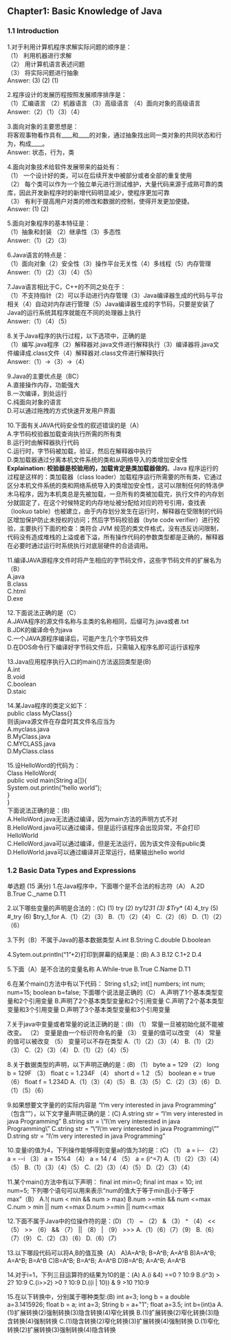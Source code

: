 ## Chapter1: Basic Knowledge of Java</br>
### 1.1 Introduction</br>
1.对于利用计算机程序求解实际问题的顺序是：</br>
（1）	利用机器进行求解</br>
（2）	用计算机语言表述问题</br>
（3）	将实际问题进行抽象</br>
Answer: (3) (2) (1)</br>

2.程序设计的发展历程按照发展顺序排序是：</br>
（1）汇编语言 （2）机器语言	（3）高级语言	（4）面向对象的高级语言</br>
Answer:（2）（1）（3）（4）

3.面向对象的主要思想是：</br>
将客观事物看作具有____和____的对象，通过抽象找出同一类对象的共同状态和行为，构成____。</br>
Answer: 状态，行为，类

4.面向对象技术给软件发展带来的益处有：</br>
（1）	一个设计好的类，可以在后续开发中被部分或者全部的重复使用</br>
（2）	每个类可以作为一个独立单元进行测试维护，大量代码来源于成熟可靠的类库，因此开发新程序时的新增代码明显减少，使程序更加可靠</br>
（3）	有利于提高用户对类的修改和数据的控制，使得开发更加便捷。</br>
Answer: (1) (2)

5.面向对象程序的基本特征是：</br>
（1）抽象和封装 （2）继承性（3）多态性</br>
Answer:（1）（2）（3）</br>

6.Java语言的特点是：</br>
（1）面向对象（2）安全性（3）操作平台无关性（4）多线程（5）内存管理</br>
Answer:（1）（2）（3）（4）（5）</br>

7.Java语言相比于C，C++的不同之处在于：</br>
（1）不支持指针（2）可以手动进行内存管理（3）Java编译器生成的代码与平台相关（4）自动对内存进行管理（5）Java编译器生成的字节码，只要是安装了Java的运行系统其程序就能在不同的处理器上执行</br>
Answer:（1）（4）（5）</br>

8.关于Java程序的执行过程，以下选项中，正确的是</br>
（1）编写.java程序（2）解释器对.java文件进行解释执行（3）编译器将.java文件编译成.class文件（4）解释器对.class文件进行解释执行</br>
Answer:（1）->（3）->（4）</br>

9.Java的主要优点是（BC）</br>
A.直接操作内存，功能强大 </br>
B.一次编译，到处运行 </br>
C.纯面向对象的语言 </br>
D.可以通过拖拽的方式快速开发用户界面</br>

10.下面有关JAVA代码安全性的叙述错误的是（A）</br>
A.字节码校验器加载查询执行所需的所有类 </br>
B.运行时由解释器执行代码</br>
C.运行时，字节码被加载，验证，然后在解释器中执行 </br>
D.类加载器通过分离本机文件系统的类和从网络导入的类增加安全性</br>
<b>Explaination: 校验器是校验用的，加载肯定是类加载器做的</b>。Java 程序运行的过程是这样的：类加载器（class loader）加载程序运行所需要的所有类，它通过区分本机文件系统的类和网络系统导入的类增加安全性，这可以限制任何的特洛伊木马程序，因为本机类总是先被加载，一旦所有的类被加载完，执行文件的内存划分就固定了，在这个时候特定的内存地址被分配给对应的符号引用，查找表（lookuo table）也被建立，由于内存划分发生在运行时，解释器在受限制的代码区增加保护防止未授权的访问；然后字节码校验器（byte code verifier）进行校验，主要执行下面的检查：类符合 JVM 规范的类文件格式，没有违反访问限制，代码没有造成堆栈的上溢或者下溢，所有操作代码的参数类型都是正确的，解释器在必要时通过运行时系统执行对底层硬件的合适调用。</br>

11.编译JAVA源程序文件时将产生相应的字节码文件，这些字节码文件的扩展名为（B）</br>
A.java </br>
B.class</br>
C.html </br>
D.exe</br>

12.下面说法正确的是（C）</br>
A.JAVA程序的源文件名称与主类的名称相同，后缀可为.java或者.txt</br> 
B.JDK的编译命令为java </br>
C.一个JAVA源程序编译后，可能产生几个字节码文件</br>
D.在DOS命令行下编译好字节码文件后，只需输入程序名即可运行该程序</br>

13.Java应用程序执行入口的main()方法返回类型是(B)</br>
A.int </br>
B.void</br>
C.boolean </br>
D.staic</br>

14.某Java程序的类定义如下：</br>
public class MyClass{}</br>
则该java源文件在存盘时其文件名应当为</br>
A.myclass.java </br>
B.MyClass.java </br>
C.MYCLASS.java </br>
D.MyClass.class</br>

15.设HelloWord的代码为：</br>
Class HelloWord{</br>
  public void main(String a[]){</br>
    System.out.println(“hello world”);</br>
  }</br>
}</br>
下面说法正确的是：(B)</br>
A.HelloWord.java无法通过编译，因为main方法的声明方式不对 </br>
B.HelloWord.java可以通过编译，但是运行该程序会出现异常，不会打印HelloWorld</br>
C.HelloWord.java可以通过编译，但是无法运行，因为该文件没有public类 </br>
D.HelloWorld.java可以通过编译并正常运行，结果输出hello world</br>

### 1.2 Basic Data Types and Expressions
单选题  (15 满分)
1.在Java程序中，下面哪个是不合法的标志符（A）
A.2D   B.True  C._name  D.T1

2.以下哪些变量的声明是合法的：(C)
(1)	try
(2)	_try1231
(3)	$Try_*
(4)	4_try
(5)	#_try
(6)	$try_1_for
A.（1）（2）（3） 
B.（1）（2）（4） 
C.（2）（6） 
D.（1）（2）（6）

3.下列（B）不属于Java的基本数据类型
A.int   B.String  C.double   D.boolean

4.Sytem.out.println(“1”+2)打印到屏幕的结果是：(B)
A.3   B.12  C.1+2  D.4

5.下面（A）是不合法的变量名称
A.While-true  B.True   C.Name  D.T1

6.在某个main()方法中有以下代码：
String s1,s2;
int[] numbers;
int num;
num=15;
boolean b=false;
下面哪个说法是正确的（C）
A.声明了1个基本类型变量和2个引用变量 
B.声明了2个基本类型变量和2个引用变量 
C.声明了2个基本类型变量和3个引用变量 
D.声明了3个基本类型变量和3个引用变量

7.关于java中变量或者常量的说法正确的是：(B)
（1）	常量一旦被初始化就不能被改变。
（2）	变量是由一个标识符命名的量
（3）	变量的值可以改变
（4）	常量的值可以被改变
（5）	变量可以不存在类型
A.（1）（2）（3）（4） 
B.（1）（2）（3） 
C.（2）（3）（4） 
D.（1）（2）（4）（5）

8.关于数据类型的声明，以下声明正确的是：(B)
（1）	byte a = 129
（2）	long b = 129F
（3）	float c = 1.234F
（4）	short d = 1.2
（5）	boolean e = true
（6）	float f = 1.234D
A.（1）（3）（4）（5） 
B.（3）（5） 
C.（2）（3）（6） 
D.（1）（5）（6）

9.如果想要文字量的的实际内容是 “I’m very interested in java Programming” （包含””），以下文字量声明正确的是：(C)
A.string str = “I’m very interested in java Programming” 
B.string str = \“I\’m very interested in java Programming\” 
C.string str = “\“I\’m very interested in java Programming\”” 
D.string str = “I\’m very interested in java Programming”

10.变量i的值为4，下列操作能够得到变量a的值为3的是：(C)
（1）	a = i--
（2）	a = --i
（3）	a = 15%4
（4）	a = 14 / 4
（5）	a = (i^=7)
A.（1）（2）（3）（4）（5） 
B.（1）（3）（4）（5） 
C.（2）（3）（4）（5） 
D.（2）（3）（4）

11.某个main()方法中有以下声明：
final int min=0;
final int max = 10;
int num=5;
下列哪个语句可以用来表示“num的值大于等于min且小于等于max”（B）
A.!( num < min && num > max) 
B.num >=min && num <=max 
C.num > min || num <=max 
D.num >=min || num<=max

12.下面不属于Java中的位操作符的是：(D)
（1）	~
（2）	&
（3）	^
（4）	<<
（5）	>>
（6）	&&
（7）	||
（8）	|
（9）	>>>
A.（1）（6）（7）（9） 
B.（6）（7）（9） 
C.（2）（3）（6） 
D.（6）（7）

13.以下哪段代码可以将A,B的值互换（A）
A)A=A^B; B=A^B; A=A^B 
B)A=A^B; A=A^B; B=A^B 
C)B=A^B; B=A^B; A=A^B 
D)B=A^B; A=A^B; A=A^B

14.对于i=1，下列三目运算符的结果为10的是：(A)
A.(i &4) ==0 ? 10:9 
B.(i^3) > 2? 10:9 
C.(i>>2) >0 ? 10:9 
D.((i | 10)) & 9 >10 ?10:9

15.在以下转换中，分别属于哪种类型:(B)
int a=3; long b = a 
double a=3.1415926; float b = a; 
int a=3; String b = a+"1"; 
float a=3.5; int b=(int)a 
A.(1)扩展转换(2)强制转换(3)隐含转换(4)窄化转换 
B.(1)扩展转换(2)窄化转换(3)隐含转换(4)强制转换 
C.(1)隐含转换(2)窄化转换(3)扩展转换(4)强制转换 
D.(1)窄化转换(2)扩展转换(3)强制转换(4)隐含转换
